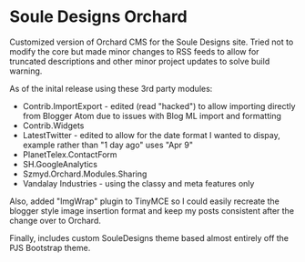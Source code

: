 Soule Designs Orchard
=======
Customized version of Orchard CMS for the Soule Designs site.  Tried not to modify the core but made minor changes to RSS feeds to allow for truncated descriptions and other minor project updates to solve build warning.  

As of the inital release using these 3rd party modules:

* Contrib.ImportExport - edited (read "hacked") to allow importing directly from Blogger Atom due to issues with Blog ML import and formatting
* Contrib.Widgets
* LatestTwitter - edited to allow for the date format I wanted to dispay, example  rather than "1 day ago" uses "Apr 9"
* PlanetTelex.ContactForm
* SH.GoogleAnalytics
* Szmyd.Orchard.Modules.Sharing
* Vandalay Industries - using the classy and meta features only 

Also, added "ImgWrap" plugin to TinyMCE so I could easily recreate the blogger style image insertion format and keep my posts consistent after the change over to Orchard.

Finally, includes custom SouleDesigns theme based almost entirely off the PJS Bootstrap theme.
